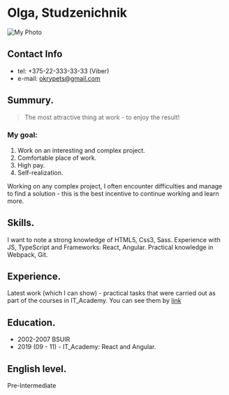 # Olga, Studzenichnik
![My Photo](https://media-exp1.licdn.com/dms/image/C4D03AQFqe_Yk8VOBTA/profile-displayphoto-shrink_200_200/0?e=1586390400&v=beta&t=YIXMkRkHwVVjlmYECex5ztFFkSYBEKO4OX-0tvTy9bE)

## Contact Info
* tel: +375-22-333-33-33 (Viber)
* e-mail: okrypets@gmail.com

## Summury.

>The most attractive thing at work - to enjoy the result! 

### My goal:

1. Work on an interesting and complex project.
2. Comfortable place of work.
3. High pay.
4. Self-realization.

Working on any complex project, I often encounter difficulties and manage to find a solution - this is the best incentive to continue working and learn more.

## Skills.

I want to note a strong knowledge of HTML5, Css3, Sass.
Experience with JS, TypeScript and Frameworks: React, Angular.
Practical knowledge in Webpack, Git.

## Experience.

Latest work (which I can show) - practical tasks that were carried out as part of the courses in IT_Academy.
You can see them by [link](https://github.com/okrypets/FD3-Studzenichnik)

## Education.

- 2002-2007 BSUIR
- 2019 (09 - 11) - IT_Academy: React and Angular.

## English level.

Pre-Intermediate
